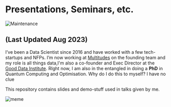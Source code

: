 # Presentations, Seminars, etc.

![Maintenance](https://img.shields.io/maintenance/yes/2023.svg?style=flat-square)

## (Last Updated Aug 2023)

I’ve been a Data Scientist since 2016 and have worked with a few tech-startups and NFPs. I’m now working at [Multitudes](https://www.multitudes.co) on the founding team and my role is all things data,I'm also a co-founder and Exec Director at the [Good Data Institute](https://www.gooddatainstitute.com). RIght now, I am also in the entangled in doing a **PhD** in Quantum Computing and Optimisation. Why do I do this to myself? I have no clue 

This repository contains slides and demo-stuff used in talks given by me.

![meme](http://www.adrianbrown.id.au/images/presentation.png)



